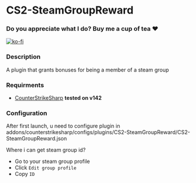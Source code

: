 # CS2-SteamGroupReward

### Do you appreciate what I do? Buy me a cup of tea ❤️
[![ko-fi](https://ko-fi.com/img/githubbutton_sm.svg)](https://ko-fi.com/Y8Y4THKXG)

### Description
A plugin that grants bonuses for being a member of a steam group

### Requirments
- [CounterStrikeSharp](https://github.com/roflmuffin/CounterStrikeSharp/) **tested on v142**

### Configuration
After first launch, u need to configure plugin in  addons/counterstrikesharp/configs/plugins/CS2-SteamGroupReward/CS2-SteamGroupReward.json

Where i can get steam group id?
- Go to your steam group profile
- Click `Edit group profile`
- Copy `ID`
